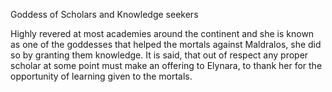 Goddess of Scholars and Knowledge seekers

Highly revered at most academies around the continent and she is known as one of the goddesses that helped the mortals against Maldralos, she did so by granting them knowledge. It is said, that out of respect any proper scholar at some point must make an offering to Elynara, to thank her for the opportunity of learning given to the mortals.